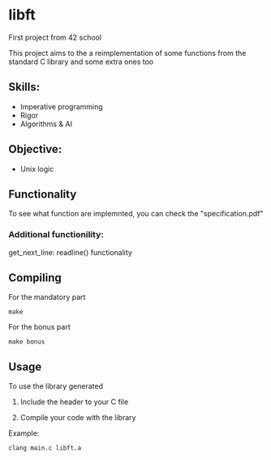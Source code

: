 # libft

First project from 42 school

This project aims to the a reimplementation of some functions from the standard C library and some extra ones too

## Skills:
- Imperative programming
- Rigor
- Algorithms & AI

## Objective:
- Unix logic 

## Functionality
To see what function are implemnted, you can check the "specification.pdf"

### Additional functionility:
get\_next\_line: readline() functionality

## Compiling
For the mandatory part
```
make
```
For the bonus part
```
make bonus
```

## Usage
To use the library generated
1. Include the header to your C file

2. Compile your code with the library

Example:
```
clang main.c libft.a
```

